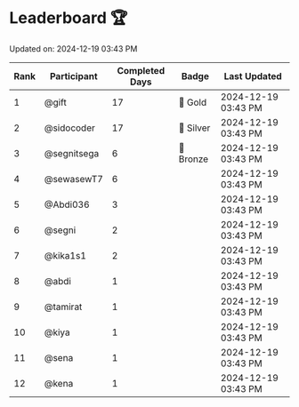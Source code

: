 # Leaderboard 🏆

Updated on: 2024-12-19 03:43 PM

| Rank | Participant       | Completed Days | Badge      | Last Updated         |
|------|-------------------|----------------|------------|----------------------|
| 1    | @gift             | 17             | 🏅 Gold     | 2024-12-19 03:43 PM |
| 2    | @sidocoder        | 17             | 🥈 Silver   | 2024-12-19 03:43 PM |
| 3    | @segnitsega       | 6              | 🥉 Bronze   | 2024-12-19 03:43 PM |
| 4    | @sewasewT7        | 6              |            | 2024-12-19 03:43 PM |
| 5    | @Abdi036          | 3              |            | 2024-12-19 03:43 PM |
| 6    | @segni            | 2              |            | 2024-12-19 03:43 PM |
| 7    | @kika1s1          | 2              |            | 2024-12-19 03:43 PM |
| 8    | @abdi             | 1              |            | 2024-12-19 03:43 PM |
| 9    | @tamirat          | 1              |            | 2024-12-19 03:43 PM |
| 10   | @kiya             | 1              |            | 2024-12-19 03:43 PM |
| 11   | @sena             | 1              |            | 2024-12-19 03:43 PM |
| 12   | @kena             | 1              |            | 2024-12-19 03:43 PM |

